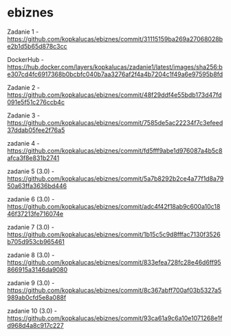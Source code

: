# ebiznes

Zadanie 1 - https://github.com/kopkalucas/ebiznes/commit/31115159ba269a27068028be2b1d5b65d878c3cc

DockerHub - https://hub.docker.com/layers/kopkalucas/zadanie1/latest/images/sha256:be307cd4fc6917368b0bcbfc040b7aa3276af2f4a4b7204c1f49a6e97595b8fd

Zadanie 2 - https://github.com/kopkalucas/ebiznes/commit/48f29ddf4e55bdb173d47fd091e5f51c276ccb4c

Zadanie 3 - https://github.com/kopkalucas/ebiznes/commit/7585de5ac22234f7c3efeed37ddab05fee2f76a5

zadanie 4 - https://github.com/kopkalucas/ebiznes/commit/fd5fff9abe1d976087a4b5c8afca3f8e831b2741

zadanie 5 (3.0) - https://github.com/kopkalucas/ebiznes/commit/5a7b8292b2ce4a77f1d8a7950a63ffa3636bd446

zadanie 6 (3.0) - https://github.com/kopkalucas/ebiznes/commit/adc4f42f18ab9c600a10c1846f37213fe716074e

zadanie 7 (3.0) - https://github.com/kopkalucas/ebiznes/commit/1b15c5c9d8fffac7130f3526b705d953cb965461

zadanie 8 (3.0) - https://github.com/kopkalucas/ebiznes/commit/833efea728fc28e46d6ff95866915a3146da9080

zadanie 9 (3.0) - https://github.com/kopkalucas/ebiznes/commit/8c367abff700af03b5327a5989ab0cfd5e8a088f

zadanie 10 (3.0) - https://github.com/kopkalucas/ebiznes/commit/93ca61a9c6a10e1071268e1fd968d4a8c917c227
